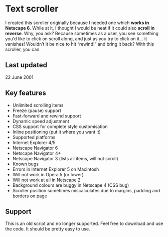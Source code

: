 # Text scroller

I created this scroller originally because I needed one which **works in Netscape 6**. While at it, I thought I would be neat if it could also **scroll in reverse**. Why, you ask? Because sometimes as a user, you see something you'd like to click on scroll along, and just as you try to click on it… it vanishes! Wouldn’t it be nice to hit “rewind!” and bring it back? With this scroller, you can.


## Last updated

22 June 2001


## Key features

- Unlimited scrolling items
- Freeze (pause) support
- Fast-forward and rewind support
- Dynamic speed adjustment
- CSS support for complete style customisation
- Inline positioning (put it where you want it)
- Supported platforms
- Internet Explorer 4/5
- Netscape Navigator 6
- Netscape Navigator 4+
- Netscape Navigator 3 (lists all items, will not scroll)
- Known bugs
- Errors in Internet Explorer 5 on Macintosh
- Will not work in Opera 5 (or lower)
- Will not work at all in Netscape 2
- Background colours are buggy in Netscape 4 (CSS bug)
- Scroller position sometimes miscalculates due to margins, padding and borders on page


## Support

This is an old script and no longer supported. Feel free to download and use the code. It should be pretty easy to use.

